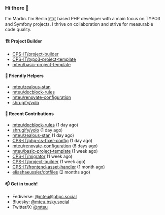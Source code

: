 ### Hi there 👋

I'm Martin. I'm Berlin 🇪🇺 based PHP developer with a main focus on TYPO3 and Symfony projects. I thrive on
collaboration and strive for measurable code quality.

#### 🏗️ Project Builder

- [CPS-IT/project-builder](https://github.com/CPS-IT/project-builder)
- [CPS-IT/typo3-project-template](https://github.com/CPS-IT/typo3-project-template)
- [mteu/basic-project-template](https://github.com/mteu/basic-project-template)

#### 🚜 Friendly Helpers

- [mteu/zealous-stan](https://github.com/mteu/zealous-stan)
- [mteu/docblock-rules](https://github.com/mteu/docblock-rules)
- [mteu/renovate-configuration](https://github.com/mteu/renovate-configuration)
- [shrugify/yolo](https://github.com/shrugify/yolo)

#### 👷 Recent Contributions


- [mteu/docblock-rules](https://github.com/mteu/docblock-rules) (1 day ago)
- [shrugify/yolo](https://github.com/shrugify/yolo) (1 day ago)
- [mteu/zealous-stan](https://github.com/mteu/zealous-stan) (1 day ago)
- [CPS-IT/php-cs-fixer-config](https://github.com/CPS-IT/php-cs-fixer-config) (1 day ago)
- [mteu/renovate-configuration](https://github.com/mteu/renovate-configuration) (6 days ago)
- [mteu/basic-project-template](https://github.com/mteu/basic-project-template) (1 week ago)
- [CPS-IT/migrator](https://github.com/CPS-IT/migrator) (1 week ago)
- [CPS-IT/project-builder](https://github.com/CPS-IT/project-builder) (1 week ago)
- [CPS-IT/frontend-asset-handler](https://github.com/CPS-IT/frontend-asset-handler) (1 month ago)
- [eliashaeussler/dotfiles](https://github.com/eliashaeussler/dotfiles) (2 months ago)

#### 📫 Get in touch!

- Fediverse: [@mteu@phpc.social](https://phpc.social/@mteu)
- Bluesky: [@mteu.bsky.social](https://bsky.app/profile/mteu.bsky.social)
- Twitter/X: [@mteu](https://x.com/mteu)
